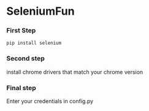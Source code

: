 # SeleniumFun
### First Step
`pip install selenium`

### Second step
install chrome drivers that match your chrome version

### Final step
Enter your credentials in config.py
